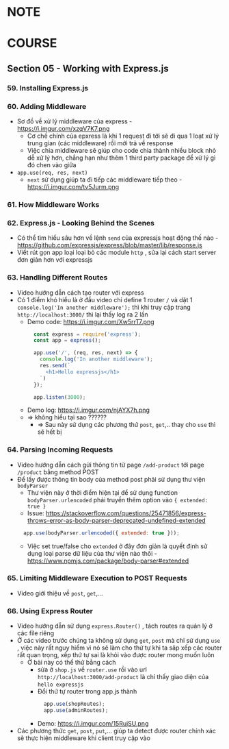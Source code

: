 # NOTE

# COURSE

## Section 05 - Working with Express.js

### 59. Installing Express.js

### 60. Adding Middleware

- Sơ đồ về xử lý middleware của express - https://i.imgur.com/xzqV7K7.png 
  - Cơ chế chính của epxress là khi 1 request đi tới sẽ đi qua 1 loạt xử lý trung gian (các middleware) rồi mới trả về response 
  - Việc chia middleware sẽ giúp cho code chia thành nhiều block nhỏ dễ xử lý hơn, chẳng hạn như thêm 1 third party package để xử lý gì đó chen vào giữa 
- `app.use(req, res, next)`
  - `next` sử dụng giúp ta đi tiếp các middleware tiếp theo - https://i.imgur.com/tv5Jurm.png 

### 61. How Middleware Works  

### 62. Express.js - Looking Behind the Scenes 

- Có thể tìm hiểu sâu hơn về lệnh `send` của expressjs hoạt động thế nào - https://github.com/expressjs/express/blob/master/lib/response.js 
- Viết rút gọn app loại loại bỏ các module `http` , sửa lại cách start server đơn giản hơn với expressjs

### 63. Handling Different Routes 

- Video hướng dẫn cách tạo router với express
- Có 1 điểm khó hiểu là ở đầu video chỉ define 1 router `/` và dặt 1 `console.log('In another middleware');` thì khi truy cập trang `http://localhost:3000/` thì lại thấy log ra 2 lần
  - Demo code: https://i.imgur.com/Xw5rrT7.png 
    ```javascript
      const express = require('express');
      const app = express();

      app.use('/', (req, res, next) => {
        console.log('In another middleware');
        res.send(`
          <h1>Hello expressjs</h1>
        `)
      });

      app.listen(3000);
    ```
  - Demo log: https://i.imgur.com/njAYX7h.png
  - => không hiểu tại sao ?????? 
    - => Sau này sử dụng các phương thứ `post`, `get`,.. thay cho `use` thì sẽ hết bị

### 64. Parsing Incoming Requests 

- Video hướng dẫn cách gửi thông tin từ page `/add-product` tới page `/product` bằng method POST
- Để lấy được thông tin body của method post phải sử dụng thư viện `bodyParser`
  - Thư viện này ở thời điểm hiện tại để sử dụng function `bodyParser.urlencoded` phải truyền thêm option vào `{ extended: true }`
  - Issue: https://stackoverflow.com/questions/25471856/express-throws-error-as-body-parser-deprecated-undefined-extended 
  ```javascript
    app.use(bodyParser.urlencoded({ extended: true }));
  ```
    - Việc set true/false cho `extended` ở đây đơn giản là quyết định sử dụng loại parse dữ liệu của thư viện nào thôi - https://www.npmjs.com/package/body-parser#extended 

### 65. Limiting Middleware Execution to POST Requests

- Video giới thiệu về `post`, `get`,...

### 66. Using Express Router

- Video hướng dẫn sử dụng `express.Router()` , tách routes ra quản lý ở các file riêng
- Ở các video trước chúng ta không sử dụng `get`, `post` mà chỉ sử dụng `use` , việc này rất nguy hiểm vì nó sẽ làm cho thứ tự khi ta săp xếp các router rất quan trọng, xếp thứ tự sai là khỏi vào được router mong muốn luôn
  - Ở bài này có thể thử bằng cách 
    - sửa ở `shop.js` về `router.use` rồi vào url `http://localhost:3000/add-product` là chỉ thấy giao diện của `hello expressjs`
    - Đổi thứ tự router trong app.js thành
      ```javascript
        app.use(shopRoutes);
        app.use(adminRoutes);
      ```
    - Demo: https://i.imgur.com/15RujSU.png
- Các phương thức `get`, `post`, `put`,... giúp ta detect được router chính xác sẽ thực hiện middleware khi client truy cập vào



